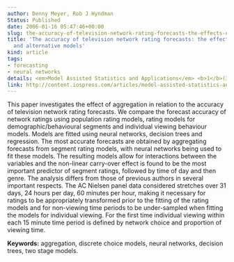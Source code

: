 ```yaml
---
author: Denny Meyer, Rob J Hyndman
Status: Published
date: 2006-01-16 05:47:46+00:00
slug: the-accuracy-of-television-network-rating-forecasts-the-effects-of-data-aggregation-and-alternative-models
title: 'The accuracy of television network rating forecasts: the effects of data aggregation
  and alternative models'
kind: article
tags:
- forecasting
- neural networks
details: <em>Model Assisted Statistics and Applications</em> <b>1</b>(3), 147-155
link: http://content.iospress.com/articles/model-assisted-statistics-and-applications/mas00022
---
```


This paper investigates the effect of aggregation in relation to the accuracy of television network rating forecasts. We compare the forecast accuracy of network ratings using population rating models, rating models for demographic/behavioural segments and individual viewing behaviour models. Models are fitted using neural networks, decision trees and regression. The most accurate forecasts are obtained by aggregating forecasts from segment rating models, with neural networks being used to fit these models. The resulting models allow for interactions between the variables and the non-linear carry-over effect is found to be the most important predictor of segment ratings, followed by time of day and then genre. The analysis differs from those of previous authors in several important respects. The AC Nielsen panel data considered stretches over 31 days, 24 hours per day, 60 minutes per hour, making it necessary for ratings to be appropriately transformed prior to the fitting of the rating models and for non-viewing time periods to be under-sampled when fitting the models for individual viewing. For the first time individual viewing within each 15 minute time period is defined by network choice and proportion of viewing time.

**Keywords:** aggregation, discrete choice models, neural networks, decision trees, two stage models.
